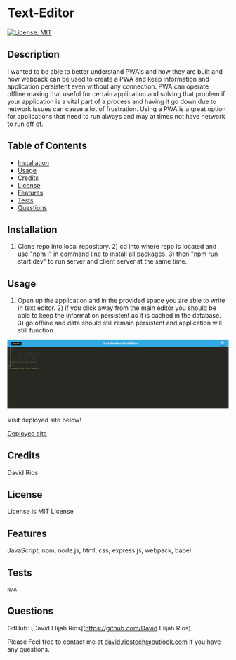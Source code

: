 # Text-Editor 


[![License: MIT](https://img.shields.io/badge/License-MIT-yellow.svg)](https://opensource.org/licenses/MIT)


  ## Description

  
   I wanted to be able to better understand PWA's and how they are built and how webpack can be used to create a PWA and keep information and application persistent even without any connection. PWA can operate offline making that useful for certain application and solving that problem if your application is a vital part of a process and having it go down due to network issues can cause a lot of frustration. Using a PWA is a great option for applications that need to run always and may at times not have network to run off of.



  ## Table of Contents
  
  - [Installation](#installation)
  - [Usage](#usage)
  - [Credits](#credits)
  - [License](#license)
  - [Features](#features)
  - [Tests](#tests)
  - [Questions](questions)


  
  ## Installation
  

  1) Clone repo into local repository. 2) cd into where repo is located and use  "npm i" in command line to install all packages. 3) then "npm run start:dev" to run server and client server at the same time.
  



  ## Usage
  

  1) Open up the application and in the provided space you are able to write in text editor. 2) if you click away from the main editor you should be able to keep the information persistent as it is cached in the database. 3) go offline and data should still remain persistent and application will still function.

  ![Screen Shot](Develop/images/screenshot.png)

  Visit deployed site below!

  [Deployed site]()




  ## Credits
  

  David Rios
  




 ## License


  License is MIT License


    
    




  ## Features

  
  JavaScript, npm, node.js, html, css, express.js, webpack, babel




  ## Tests


    N/A
    

    
    
  



  ## Questions


  GitHub: [David Elijah Rios](https://github.com/David Elijah Rios)


  Please Feel free to contact me at david.riostech@outlook.com if you have any questions.
